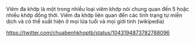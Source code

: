 Viêm đa khớp là một trong nhiều loại viêm khớp nói chung quan đến 5 hoặc nhiều khớp đồng thời. Viêm đa khớp liên quan đến các tình trạng tự miễn dịch và có thể xuất hiện ở mọi lứa tuổi và mọi giới tính (wikipedia)



https://twitter.com/chuabenhkhoptb/status/1043194873782788096
